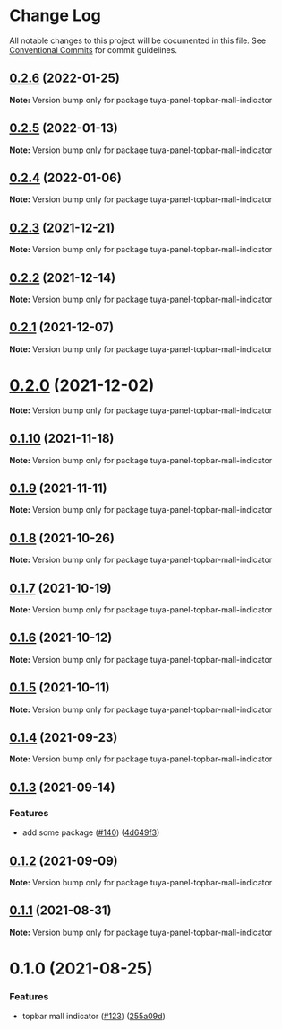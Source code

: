 # Change Log

All notable changes to this project will be documented in this file.
See [Conventional Commits](https://conventionalcommits.org) for commit guidelines.

## [0.2.6](https://github.com/tuya/tuya-panel-kit/compare/tuya-panel-topbar-mall-indicator@0.2.5...tuya-panel-topbar-mall-indicator@0.2.6) (2022-01-25)

**Note:** Version bump only for package tuya-panel-topbar-mall-indicator





## [0.2.5](https://github.com/tuya/tuya-panel-kit/compare/tuya-panel-topbar-mall-indicator@0.2.4...tuya-panel-topbar-mall-indicator@0.2.5) (2022-01-13)

**Note:** Version bump only for package tuya-panel-topbar-mall-indicator





## [0.2.4](https://github.com/tuya/tuya-panel-kit/compare/tuya-panel-topbar-mall-indicator@0.2.3...tuya-panel-topbar-mall-indicator@0.2.4) (2022-01-06)

**Note:** Version bump only for package tuya-panel-topbar-mall-indicator





## [0.2.3](https://github.com/tuya/tuya-panel-kit/compare/tuya-panel-topbar-mall-indicator@0.2.2...tuya-panel-topbar-mall-indicator@0.2.3) (2021-12-21)

**Note:** Version bump only for package tuya-panel-topbar-mall-indicator





## [0.2.2](https://github.com/tuya/tuya-panel-kit/compare/tuya-panel-topbar-mall-indicator@0.2.1...tuya-panel-topbar-mall-indicator@0.2.2) (2021-12-14)

**Note:** Version bump only for package tuya-panel-topbar-mall-indicator





## [0.2.1](https://github.com/tuya/tuya-panel-kit/compare/tuya-panel-topbar-mall-indicator@0.1.10...tuya-panel-topbar-mall-indicator@0.2.1) (2021-12-07)

**Note:** Version bump only for package tuya-panel-topbar-mall-indicator





# [0.2.0](https://github.com/tuya/tuya-panel-kit/compare/tuya-panel-topbar-mall-indicator@0.1.10...tuya-panel-topbar-mall-indicator@0.2.0) (2021-12-02)

**Note:** Version bump only for package tuya-panel-topbar-mall-indicator





## [0.1.10](https://github.com/tuya/tuya-panel-kit/compare/tuya-panel-topbar-mall-indicator@0.1.9...tuya-panel-topbar-mall-indicator@0.1.10) (2021-11-18)

**Note:** Version bump only for package tuya-panel-topbar-mall-indicator





## [0.1.9](https://github.com/tuya/tuya-panel-kit/compare/tuya-panel-topbar-mall-indicator@0.1.8...tuya-panel-topbar-mall-indicator@0.1.9) (2021-11-11)

**Note:** Version bump only for package tuya-panel-topbar-mall-indicator





## [0.1.8](https://github.com/tuya/tuya-panel-kit/compare/tuya-panel-topbar-mall-indicator@0.1.7...tuya-panel-topbar-mall-indicator@0.1.8) (2021-10-26)

**Note:** Version bump only for package tuya-panel-topbar-mall-indicator





## [0.1.7](https://github.com/tuya/tuya-panel-kit/compare/tuya-panel-topbar-mall-indicator@0.1.5...tuya-panel-topbar-mall-indicator@0.1.7) (2021-10-19)

**Note:** Version bump only for package tuya-panel-topbar-mall-indicator





## [0.1.6](https://github.com/tuya/tuya-panel-kit/compare/tuya-panel-topbar-mall-indicator@0.1.5...tuya-panel-topbar-mall-indicator@0.1.6) (2021-10-12)

**Note:** Version bump only for package tuya-panel-topbar-mall-indicator





## [0.1.5](https://github.com/tuya/tuya-panel-kit/compare/tuya-panel-topbar-mall-indicator@0.1.4...tuya-panel-topbar-mall-indicator@0.1.5) (2021-10-11)

**Note:** Version bump only for package tuya-panel-topbar-mall-indicator





## [0.1.4](https://github.com/tuya/tuya-panel-kit/compare/tuya-panel-topbar-mall-indicator@0.1.3...tuya-panel-topbar-mall-indicator@0.1.4) (2021-09-23)

**Note:** Version bump only for package tuya-panel-topbar-mall-indicator





## [0.1.3](https://github.com/tuya/tuya-panel-kit/compare/tuya-panel-topbar-mall-indicator@0.1.2...tuya-panel-topbar-mall-indicator@0.1.3) (2021-09-14)


### Features

* add some package ([#140](https://github.com/tuya/tuya-panel-kit/issues/140)) ([4d649f3](https://github.com/tuya/tuya-panel-kit/commit/4d649f3020ac96bc9aa16c0d27f925b13244317c))





## [0.1.2](https://github.com/tuya/tuya-panel-kit/compare/tuya-panel-topbar-mall-indicator@0.1.1...tuya-panel-topbar-mall-indicator@0.1.2) (2021-09-09)

**Note:** Version bump only for package tuya-panel-topbar-mall-indicator





## [0.1.1](https://github.com/tuya/tuya-panel-kit/compare/tuya-panel-topbar-mall-indicator@0.1.0...tuya-panel-topbar-mall-indicator@0.1.1) (2021-08-31)

**Note:** Version bump only for package tuya-panel-topbar-mall-indicator





# 0.1.0 (2021-08-25)


### Features

* topbar mall indicator ([#123](https://github.com/tuya/tuya-panel-kit/issues/123)) ([255a09d](https://github.com/tuya/tuya-panel-kit/commit/255a09dad54a30193003f2b8c6f56a4a4129047e))
